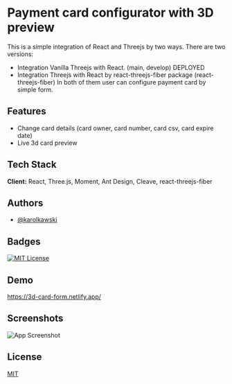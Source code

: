 # Payment card configurator with 3D preview

This is a simple integration of React and Threejs by two ways. There are two versions:

-   Integration Vanilla Threejs with React. (main, develop) DEPLOYED
-   Integration Threejs with React by react-threejs-fiber package (react-threejs-fiber) In both of them user can configure payment card by simple form.

## Features

-   Change card details (card owner, card number, card csv, card expire date)
-   Live 3d card preview

## Tech Stack

**Client:** React, Three.js, Moment, Ant Design, Cleave, react-threejs-fiber

## Authors

-   [@karolkawski](https://www.github.com/karolkawski)

## Badges

[![MIT License](https://img.shields.io/badge/License-MIT-green.svg)](https://choosealicense.com/licenses/mit/)

## Demo

https://3d-card-form.netlify.app/

## Screenshots

![App Screenshot](https://via.placeholder.com/468x300?text=App+Screenshot+Here)

## License

[MIT](https://choosealicense.com/licenses/mit/)

